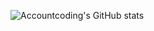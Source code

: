 
![Accountcoding's GitHub stats](https://github-readme-stats.vercel.app/api?username=Accountcoding&show_icons=true&theme=radical)
